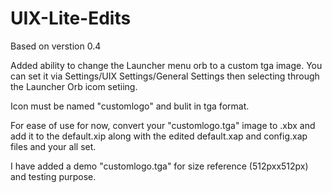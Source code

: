 # UIX-Lite-Edits
Based on verstion 0.4

Added ability to change the Launcher menu orb to a custom tga image. You can set it via Settings/UIX Settings/General Settings then selecting through the Launcher Orb icom setiing.

Icon must be named "customlogo" and bulit in tga format.

For ease of use for now, convert your "customlogo.tga" image to .xbx and add it to the default.xip along with the edited default.xap and config.xap files and your all set.

I have added a demo "customlogo.tga" for size reference (512pxx512px) and testing purpose.
